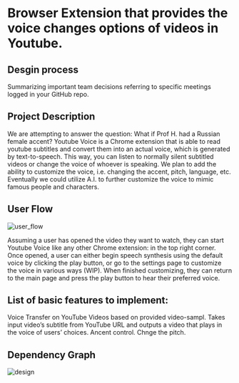 # Browser Extension that provides  the voice changes options of videos in Youtube.


## Desgin process 

Summarizing important team decisions referring to specific meetings logged in your GitHub repo.

## Project Description
We are attempting to answer the question: What if Prof H. had a Russian female accent? Youtube Voice is a Chrome extension that is able to read youtube subtitles and convert them into an actual voice, which is generated by text-to-speech. This way, you can listen to normally silent subtitled videos or change the voice of whoever is speaking. We plan to add the ability to customize the voice, i.e. changing the accent, pitch, language, etc. Eventually we could utilize A.I. to further customize the voice to mimic famous people and characters.


## User Flow 
![user_flow](https://user-images.githubusercontent.com/49223428/142575164-e9ed2061-4871-45f1-91a8-8ecc624bd13e.jpeg)

Assuming a user has opened the video they want to watch, they can start Youtube Voice like any other Chrome extension: in the top right corner. Once opened, a user can either begin speech synthesis using the default voice by clicking the play button, or go to the settings page to customize the voice in various ways (WIP). When finished customizing, they can return to the main page and press the play button to hear their preferred voice.




## List of basic features to implement:

Voice Transfer on YouTube Videos based on provided video-sampl.
Takes input video’s subtitle from YouTube URL and outputs a video that plays in the voice of users’ choices. 
Ancent control.
Chnge the pitch.

## Dependency Graph

![design](https://user-images.githubusercontent.com/49223428/141525052-b4e7feee-d668-43ae-915c-842fd61fe421.PNG)
